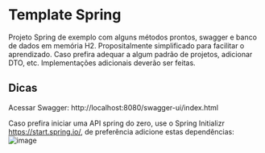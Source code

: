 # Template Spring

Projeto Spring de exemplo com alguns métodos prontos, swagger e banco de dados em memória H2. Propositalmente simplificado para facilitar o aprendizado. Caso prefira adequar a algum padrão de projetos, adicionar DTO, etc. Implementações adicionais deverão ser feitas.

## Dicas

Acessar Swagger: http://localhost:8080/swagger-ui/index.html

Caso prefira iniciar uma API spring do zero, use o Spring Initializr https://start.spring.io/, de preferência adicione estas dependências:
![image](https://user-images.githubusercontent.com/17910237/228322158-a5d973e9-4750-4f62-b742-01bf3f6f1dc4.png)
